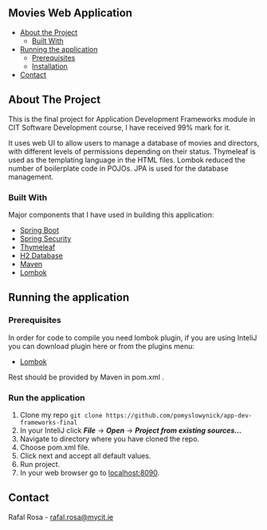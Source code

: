 <!-- TABLE OF CONTENTS -->
## Movies Web Application

* [About the Project](#about-the-project)
  * [Built With](#built-with)
* [Running the application](#running-the-application)
  * [Prerequisites](#prerequisites)
  * [Installation](#installation)
* [Contact](#contact)


<!-- ABOUT THE PROJECT -->
## About The Project
This is the final project for Application Development Frameworks module in CIT Software Development course, I have received 99% mark for it. 

It uses web UI to allow users to manage a database of movies and directors, with different levels of permissions depending on their status. Thymeleaf is used as the templating language in the HTML files. Lombok reduced the number of boilerplate code in POJOs. JPA is used for the database management.

### Built With
Major components that I have used in building this application:
* [Spring Boot](https://spring.io/projects/spring-boot)
* [Spring Security](https://spring.io/projects/spring-security)
* [Thymeleaf](https://www.thymeleaf.org/doc/tutorials/2.1/thymeleafspring.html)
* [H2 Database](https://h2database.com/html/main.html)
* [Maven](https://maven.apache.org/)
* [Lombok](https://projectlombok.org/)


<!-- RUNNING THE APPLICATION -->
## Running the application
### Prerequisites

In order for code to compile you need lombok plugin, if you are using InteliJ you can download plugin here or from the plugins menu:
* [Lombok](https://plugins.jetbrains.com/plugin/6317-lombok)

Rest should be provided by Maven in pom.xml .

### Run the application
1. Clone my repo ```git clone https://github.com/pomyslowynick/app-dev-frameworks-final```
2. In your InteliJ click ***File*** -> ***Open*** -> ***Project from existing sources...***
3. Navigate to directory where you have cloned the repo.
3. Choose pom.xml file.
4. Click next and accept all default values.
5. Run project.
6. In your web browser go to [localhost:8090](localhost:8090).

<!-- CONTACT -->
## Contact

Rafal Rosa - rafal.rosa@mycit.ie
